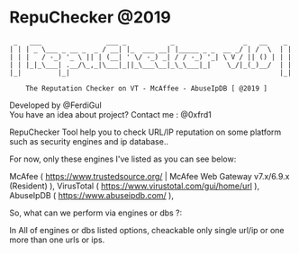 # RepuChecker @2019


	 _   ___                ___ _           _                 _   __    _ 
	| | | _ \___ _ __ _  _ / __| |_  ___ __| |_____ _ _  __ _/ | /  \  | |
	| | |   / -_) '_ \ || | (__| ' \/ -_) _| / / -_) '_| \ V / || () | | |
	| | |_|_\___| .__/\_,_|\___|_||_\___\__|_\_\___|_|    \_/|_(_)__/  | |
	|_|         |_|                                                    |_|
		
		The Reputation Checker on VT - McAffee - AbuseIpDB [ @2019 ]

Developed by @FerdiGul  
You have an idea about project? Contact me : @0xfrd1


RepuChecker Tool help you to check URL/IP reputation on some platform such as security engines and ip database..

For now, only these engines I've listed as you can see below:

McAfee ( https://www.trustedsource.org/ | McAfee Web Gateway v7.x/6.9.x (Resident) ),
VirusTotal ( https://www.virustotal.com/gui/home/url ),
AbuseIpDB ( https://www.abuseipdb.com/ ),

So, what can we perform via engines or dbs ?:

In All of engines or dbs listed options, cheackable only single url/ip or one more than one urls or ips. 
